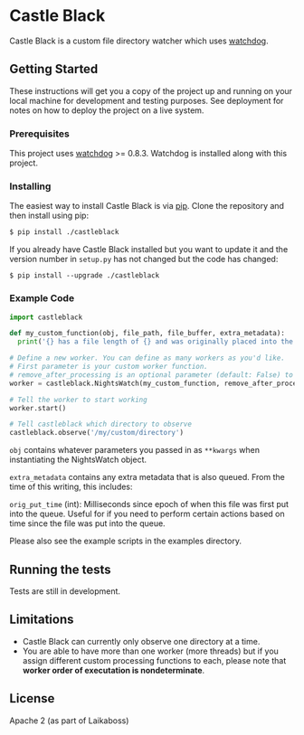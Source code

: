 # Castle Black

Castle Black is a custom file directory watcher which uses [watchdog](https://pypi.python.org/pypi/watchdog).

## Getting Started

These instructions will get you a copy of the project up and running on your local machine for development and testing purposes. See deployment for notes on how to deploy the project on a live system.

### Prerequisites

This project uses [watchdog](https://pypi.python.org/pypi/watchdog) >= 0.8.3. Watchdog is installed along with this project.

### Installing

The easiest way to install Castle Black is via [pip](https://pip.pypa.io/en/stable/). Clone the repository and then install using pip:

```sh
$ pip install ./castleblack
```

If you already have Castle Black installed but you want to update it and the version number in `setup.py` has not changed but the code has changed:

```
$ pip install --upgrade ./castleblack
```

### Example Code

```python
import castleblack

def my_custom_function(obj, file_path, file_buffer, extra_metadata):
  print('{} has a file length of {} and was originally placed into the queue at millisecond time {}'.format(file_path, len(file_buffer), extra_metadata['orig_put_time']))

# Define a new worker. You can define as many workers as you'd like.
# First parameter is your custom worker function. 
# remove_after_processing is an optional parameter (default: False) to delete files afterwards.
worker = castleblack.NightsWatch(my_custom_function, remove_after_processing=True)

# Tell the worker to start working
worker.start()

# Tell castleblack which directory to observe
castleblack.observe('/my/custom/directory')
```

`obj` contains whatever parameters you passed in as `**kwargs` when instantiating the NightsWatch object.

`extra_metadata` contains any extra metadata that is also queued. From the time of this writing, this includes:

`orig_put_time` (int): Milliseconds since epoch of when this file was first put into the queue. Useful for if you need to perform certain actions based on time since the file was put into the queue.

Please also see the example scripts in the examples directory.


## Running the tests

Tests are still in development.

## Limitations

* Castle Black can currently only observe one directory at a time.
* You are able to have more than one worker (more threads) but if you assign different custom processing functions to each, please note that **worker order of executation is nondeterminate**.

## License

Apache 2 (as part of Laikaboss)
